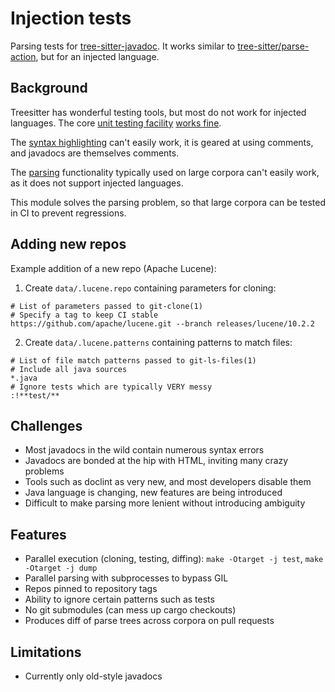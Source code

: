 # Injection tests

Parsing tests for [tree-sitter-javadoc](https://github.com/rmuir/tree-sitter-javadoc).
It works similar to [tree-sitter/parse-action](https://github.com/tree-sitter/parse-action), but for an injected language.

## Background

Treesitter has wonderful testing tools, but most do not work for injected languages.
The core [unit testing facility](https://tree-sitter.github.io/tree-sitter/creating-parsers/5-writing-tests.html) [works fine](../test/corpus).

The [syntax highlighting](https://tree-sitter.github.io/tree-sitter/3-syntax-highlighting.html#unit-testing) can't easily work, it is geared at using comments, and javadocs are themselves comments.

The [parsing](https://tree-sitter.github.io/tree-sitter/cli/parse.html) functionality typically used on large corpora can't easily work, as it does not support injected languages.

This module solves the parsing problem, so that large corpora can be tested in CI to prevent regressions.

## Adding new repos

Example addition of a new repo (Apache Lucene):

1. Create `data/.lucene.repo` containing parameters for cloning:

```
# List of parameters passed to git-clone(1)
# Specify a tag to keep CI stable
https://github.com/apache/lucene.git --branch releases/lucene/10.2.2
```

2. Create `data/.lucene.patterns` containing patterns to match files:

```
# List of file match patterns passed to git-ls-files(1)
# Include all java sources
*.java
# Ignore tests which are typically VERY messy
:!**test/**
```

## Challenges

* Most javadocs in the wild contain numerous syntax errors
* Javadocs are bonded at the hip with HTML, inviting many crazy problems
* Tools such as doclint as very new, and most developers disable them
* Java language is changing, new features are being introduced
* Difficult to make parsing more lenient without introducing ambiguity

## Features

* Parallel execution (cloning, testing, diffing): `make -Otarget -j test`, `make -Otarget -j dump`
* Parallel parsing with subprocesses to bypass GIL
* Repos pinned to repository tags
* Ability to ignore certain patterns such as tests
* No git submodules (can mess up cargo checkouts)
* Produces diff of parse trees across corpora on pull requests

## Limitations

* Currently only old-style javadocs
